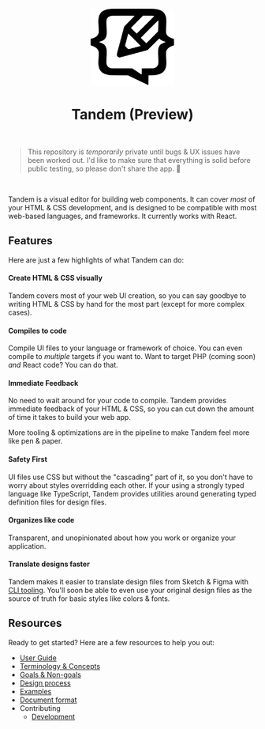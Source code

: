<p align="center">
  <img src="assets/logo.svg" width="170px">
  <h1 align="center">Tandem (Preview)</h1>
</p>

<br />

> This repository is _temporarily_ private until bugs & UX issues have been worked out. I'd like to make sure that everything is solid before public testing, so please don't share the app. 🙂

<br />

Tandem is a visual editor for building web components. It can cover _most_ of your HTML & CSS development, and is designed to be compatible with most web-based languages, and frameworks. It currently works with React.

## Features

Here are just a few highlights of what Tandem can do:

#### Create HTML & CSS visually

Tandem covers most of your web UI creation, so you can say goodbye to writing HTML & CSS by hand for the most part (except for more complex cases).

#### Compiles to code

Compile UI files to your language or framework of choice. You can even compile to _multiple_ targets if you want to. Want to target PHP (coming soon) _and_ React code? You can do that.

#### Immediate Feedback

No need to wait around for your code to compile. Tandem provides immediate feedback of your HTML & CSS, so you can cut down the amount of time it takes to build your web app.

More tooling & optimizations are in the pipeline to make Tandem feel more like pen & paper.

#### Safety First

UI files use CSS but without the "cascading" part of it, so you don't have to worry about styles overridding each other. If your using a strongly typed language like TypeScript, Tandem provides utilities around generating typed definition files for design files.

#### Organizes like code

Transparent, and unopinionated about how you work or organize your application.

#### Translate designs faster

Tandem makes it easier to translate design files from Sketch & Figma with [CLI tooling](./packages/paperclip-design-converter). You'll soon be able to even use your original design files as the source of truth for basic styles like colors & fonts.

## Resources

Ready to get started? Here are a few resources to help you out:

- [User Guide](./docs/user-guide)
- [Terminology & Concepts](./docs/concepts.md)
- [Goals & Non-goals](./docs/goals.md)
- [Design process](./docs/design-process.md)
- [Examples](https://github.com/tandemcode/examples)
- [Document format](./docs/document-format.md)
- Contributing
  - [Development](./docs/contributing/development.md)
